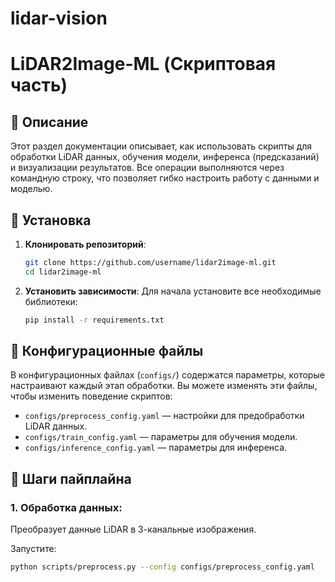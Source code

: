 # lidar-vision
# LiDAR2Image-ML (Скриптовая часть)

## 📌 Описание

Этот раздел документации описывает, как использовать скрипты для обработки LiDAR данных, обучения модели, инференса (предсказаний) и визуализации результатов. Все операции выполняются через командную строку, что позволяет гибко настроить работу с данными и моделью.

## 📌 Установка

1. **Клонировать репозиторий**:
    ```bash
    git clone https://github.com/username/lidar2image-ml.git
    cd lidar2image-ml
    ```

2. **Установить зависимости**:
    Для начала установите все необходимые библиотеки:
    ```bash
    pip install -r requirements.txt
    ```

## 📌 Конфигурационные файлы

В конфигурационных файлах (`configs/`) содержатся параметры, которые настраивают каждый этап обработки. Вы можете изменять эти файлы, чтобы изменить поведение скриптов:

- `configs/preprocess_config.yaml` — настройки для предобработки LiDAR данных.
- `configs/train_config.yaml` — параметры для обучения модели.
- `configs/inference_config.yaml` — параметры для инференса.

## 📌 Шаги пайплайна

### 1. **Обработка данных**:
   Преобразует данные LiDAR в 3-канальные изображения.

   Запустите:
   ```bash
   python scripts/preprocess.py --config configs/preprocess_config.yaml

